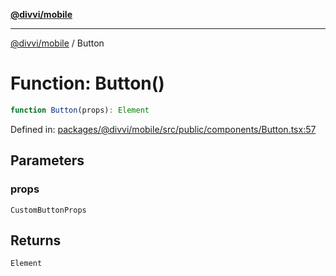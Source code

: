 [**@divvi/mobile**](../README.md)

---

[@divvi/mobile](../README.md) / Button

# Function: Button()

```ts
function Button(props): Element
```

Defined in: [packages/@divvi/mobile/src/public/components/Button.tsx:57](https://github.com/divvixyz/divvi-mobile/blob/main/packages/@divvi/mobile/src/public/components/Button.tsx#L57)

## Parameters

### props

`CustomButtonProps`

## Returns

`Element`
